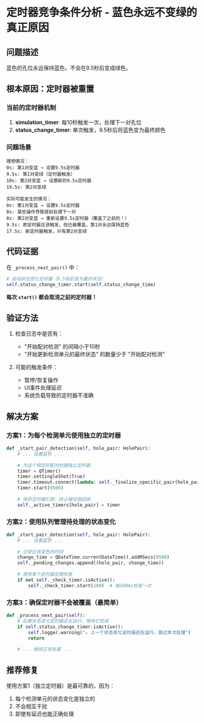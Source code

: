 # 定时器竞争条件分析 - 蓝色永远不变绿的真正原因

## 问题描述
蓝色的孔位永远保持蓝色，不会在9.5秒后变成绿色。

## 根本原因：定时器被重置

### 当前的定时器机制
1. **simulation_timer**: 每10秒触发一次，处理下一对孔位
2. **status_change_timer**: 单次触发，9.5秒后将蓝色变为最终颜色

### 问题场景
```
理想情况：
0s: 第1对变蓝 → 设置9.5s定时器
9.5s: 第1对变绿（定时器触发）
10s: 第2对变蓝 → 设置新的9.5s定时器
19.5s: 第2对变绿

实际可能发生的情况：
0s: 第1对变蓝 → 设置9.5s定时器
8s: 某些操作导致提前处理下一对
8s: 第2对变蓝 → 重新设置9.5s定时器（覆盖了之前的！）
9.5s: 原定时器应该触发，但已被覆盖，第1对永远保持蓝色
17.5s: 新定时器触发，只有第2对变绿
```

## 代码证据

在 `_process_next_pair()` 中：
```python
# 启动状态变化定时器（9.5秒后变为最终状态）
self.status_change_timer.start(self.status_change_time)
```

**每次 `start()` 都会取消之前的定时器！**

## 验证方法

1. 检查日志中是否有：
   - "开始配对检测" 的间隔小于10秒
   - "开始更新检测单元的最终状态" 的数量少于 "开始配对检测"

2. 可能的触发条件：
   - 暂停/恢复操作
   - UI事件处理延迟
   - 系统负载导致的定时器不准确

## 解决方案

### 方案1：为每个检测单元使用独立的定时器
```python
def _start_pair_detection(self, hole_pair: HolePair):
    # ... 设置蓝色 ...
    
    # 为这个特定的配对创建独立定时器
    timer = QTimer()
    timer.setSingleShot(True)
    timer.timeout.connect(lambda: self._finalize_specific_pair(hole_pair))
    timer.start(9500)
    
    # 保存定时器引用，防止被垃圾回收
    self._active_timers[hole_pair] = timer
```

### 方案2：使用队列管理待处理的状态变化
```python
def _start_pair_detection(self, hole_pair: HolePair):
    # ... 设置蓝色 ...
    
    # 记录应该变色的时间
    change_time = QDateTime.currentDateTime().addMSecs(9500)
    self._pending_changes.append((hole_pair, change_time))
    
    # 使用单个定时器定期检查
    if not self._check_timer.isActive():
        self._check_timer.start(100)  # 每100ms检查一次
```

### 方案3：确保定时器不会被覆盖（最简单）
```python
def _process_next_pair(self):
    # 如果状态变化定时器还在运行，等待它完成
    if self.status_change_timer.isActive():
        self.logger.warning("⚠️ 上一个状态变化定时器还在运行，跳过本次处理")
        return
    
    # ... 继续正常处理 ...
```

## 推荐修复

使用方案1（独立定时器）是最可靠的，因为：
1. 每个检测单元的状态变化是独立的
2. 不会相互干扰
3. 即使有延迟也能正确处理